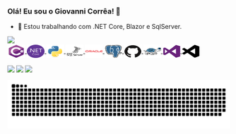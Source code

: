 ### Olá! Eu sou o Giovanni Corrêa! 👋


- 🔭 Estou trabalhando com .NET Core, Blazor e SqlServer.


<div>
  <a href="https://github.com/giovannircorrea">
  <img height="200em" src="https://github-readme-stats.vercel.app/api?username=giovannircorrea&show_icons=true&theme=dark&include_all_commits=true&count_private=true"/>
 <!-- <img height="180em" src="https://github-readme-stats.vercel.app/api/top-langs/?username=giovannircorrea&layout=compact&langs_count=10&theme=dark"/>-->
</div>
  <div style="display: inline_block;">
  <img align="center" alt="GIO--Csharp" height="30" width="40" src="https://raw.githubusercontent.com/devicons/devicon/master/icons/csharp/csharp-original.svg">
  <img align="center" alt="GIO--NetCore" height="30" width="40" src="https://raw.githubusercontent.com/devicons/devicon/master/icons/dotnetcore/dotnetcore-original.svg">
  <img align="center" alt="GIO--Python" height="30" width="40" src="https://raw.githubusercontent.com/devicons/devicon/master/icons/python/python-original.svg">
 
  <img align="center" alt="GIO--Sqlserver" height="30" width="40"       src="https://raw.githubusercontent.com/devicons/devicon/master/icons/microsoftsqlserver/microsoftsqlserver-plain-wordmark.svg">
  <img align="center" alt="GIO--Oracle" height="30" width="40" src="https://raw.githubusercontent.com/devicons/devicon/master/icons/oracle/oracle-original.svg">
  <img align="center" alt="GIO--Postgres" height="30" width="40" src="https://raw.githubusercontent.com/devicons/devicon/master/icons/postgresql/postgresql-original.svg">

  <img align="center" alt="GIO--Github" height="30" width="40" src="https://raw.githubusercontent.com/devicons/devicon/master/icons/github/github-original.svg">
   <img align="center" alt="GIO--Tortoise" height="30" width="40" src="https://raw.githubusercontent.com/devicons/devicon/master/icons/tortoisegit/tortoisegit-original.svg">
   <!--<img align="center" alt="GIO--Jenkins" height="30" width="40" src="https://raw.githubusercontent.com/devicons/devicon/master/icons/jenkins/jenkins-original.svg">-->
 <img align="center" alt="GIO-Visualstudio" height="30" width="40" src="https://raw.githubusercontent.com/devicons/devicon/master/icons/visualstudio/visualstudio-plain.svg">
  <img align="center" alt="GIO-vscode" height="30" width="40" src="https://raw.githubusercontent.com/devicons/devicon/master/icons/vscode/vscode-plain.svg">

  <!-- <img align="center" alt="GIO--Js" height="30" width="40" src="https://raw.githubusercontent.com/devicons/devicon/master/icons/javascript/javascript-plain.svg">
  <img align="center" alt="GIO--HTML" height="30" width="40" src="https://raw.githubusercontent.com/devicons/devicon/master/icons/html5/html5-original.svg">
  <img align="center" alt="GIO--CSS" height="30" width="40" src="https://raw.githubusercontent.com/devicons/devicon/master/icons/css3/css3-original.svg">
  <img align="center" alt="GIO--Bootstrap" height="30" width="40" src="https://raw.githubusercontent.com/devicons/devicon/master/icons/bootstrap/bootstrap-plain.svg">
  <img align="center" alt="GIO--Jquery" height="30" width="40" src="https://raw.githubusercontent.com/devicons/devicon/master/icons/jquery/jquery-original-wordmark.svg">
  -->
</div>
<br>
  
<div style="display: inline_block;"> 
  <a href="https://instagram.com/giovannircorrea" target="_blank"><img src="https://img.shields.io/badge/-Instagram-%23E4405F?style=for-the-badge&logo=instagram&logoColor=white" target="_blank"></a>
  <a href = "mailto:giovanniramoscorrea@gmail.com"><img src="https://img.shields.io/badge/-Gmail-%23333?style=for-the-badge&logo=gmail&logoColor=white" target="_blank"></a>
  <a href="https://www.linkedin.com/in/giovanni-ramos-corr%C3%AAa-96341a90" target="_blank"><img src="https://img.shields.io/badge/-LinkedIn-%230077B5?style=for-the-badge&logo=linkedin&logoColor=white" target="_blank"></a> 
 
![Snake animation](https://github.com/giovannircorrea/giovannircorrea/blob/output/github-contribution-grid-snake.svg)
 
</div>

